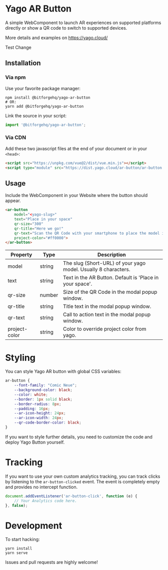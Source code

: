 # Yago AR Button

A simple WebComponent to launch AR experiences on supported platforms directly or show a QR code to switch to supported devices.  

More details and examples on https://yago.cloud/

Test Change

##  Installation

### Via npm

Use your favorite package manager:

```shell
npm install @bitforgehq/yago-ar-button
# OR:
yarn add @bitforgehq/yago-ar-button
```

Link the source in your script:

```javascript
import '@bitforgehq/yago-ar-button';
```

### Via CDN

Add these two javascript files at the end of your document or in your `<head>`:

```html
<script src="https://unpkg.com/vue@2/dist/vue.min.js"></script>
<script type="module" src="https://dist.yago.cloud/ar-button/ar-button.min.js"></script>
```
## Usage

Include the WebComponent in your Website where the button should appear.

```html
<ar-button
    model="<yago-slug>"
    text="Place in your space"
    qr-size="300"
    qr-title="Here we go!"
    qr-text="Scan the QR Code with your smartphone to place the model in your space."
    project-color="#ff0000">
</ar-button>
```

Property               |Type   |Description
-----------------------|-------|---------------------------------------------------------------
model                  |string |The slug (Short-URL) of your yago model. Usually 8 characters.
text                   |string |Text in the AR Button. Default is 'Place in your space'.
qr-size                |number |Size of the QR Code in the modal popup window.
qr-title               |string |Title text in the modal popup window.
qr-text                |string |Call to action text in the modal popup window.
project-color          |string |Color to override project color from yago.


# Styling

You can style Yago AR button with global CSS variables:

```css
ar-button {
    --font-family: "Comic Neue";
    --background-color: black;
    --color: white;
    --border: 1px solid black;
    --border-radius: 8px;
    --padding: 16px;
    --ar-icon-height: 24px;
    --ar-icon-width: 24px;
    --qr-code-border-color: black;
}
```

If you want to style further details, you need to customize the code and deploy Yago Button yourself.

# Tracking

If you want to use your own custom analytics tracking, you can track clicks by listening to the `ar-button-clicked` event. The event is completely empty and provides no intercept function.

```javascript
document.addEventListener('ar-button-click', function (e) { 
    // Your Analytics code here.
}, false);
```


# Development

To start hacking:

```shell
yarn install
yarn serve
```

Issues and pull requests are highly welcome!
